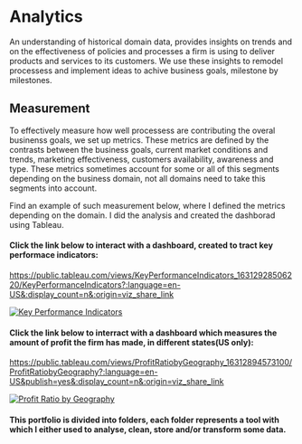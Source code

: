 # Analytics
An understanding of historical domain data, provides insights on trends and on the effectiveness of policies and processes a firm is using to deliver products and services to its customers.
We use these insights to remodel processess and implement ideas to achive business goals, milestone by milestones.

## Measurement
To effectively measure how well processess are contributing the overal businenss goals, we set up metrics. These metrics are defined by the contrasts between the business goals, current market conditions and trends, marketing effectiveness, customers availability, awareness and type.
These metrics sometimes account for some or all of this segments depending on the business domain, not all domains need to take this segments into account.

Find an example of such measurement below, where I defined the metrics depending on the domain. I did the analysis and created the dashborad using Tableau.
#### Click the link below to interact with a dashboard, created to tract key performace indicators:

https://public.tableau.com/views/KeyPerformanceIndicators_16312928506220/KeyPerformanceIndicators?:language=en-US&:display_count=n&:origin=viz_share_link

<div class='tableauPlaceholder' id='viz1632223067888' style='position: relative'><noscript><a href='#'><img alt='Key Performance Indicators ' src='https:&#47;&#47;public.tableau.com&#47;static&#47;images&#47;Ke&#47;KeyPerformanceIndicators_16312928506220&#47;KeyPerformanceIndicators&#47;1_rss.png' style='border: none' /></a></noscript><object class='tableauViz'  style='display:none;'><param name='host_url' value='https%3A%2F%2Fpublic.tableau.com%2F' /> <param name='embed_code_version' value='3' /> <param name='site_root' value='' /><param name='name' value='KeyPerformanceIndicators_16312928506220&#47;KeyPerformanceIndicators' /><param name='tabs' value='no' /><param name='toolbar' value='yes' /><param name='static_image' value='https:&#47;&#47;public.tableau.com&#47;static&#47;images&#47;Ke&#47;KeyPerformanceIndicators_16312928506220&#47;KeyPerformanceIndicators&#47;1.png' /> <param name='animate_transition' value='yes' /><param name='display_static_image' value='yes' /><param name='display_spinner' value='yes' /><param name='display_overlay' value='yes' /><param name='display_count' value='yes' /><param name='language' value='en-US' /></object></div>                <script type='text/javascript'>                    var divElement = document.getElementById('viz1632223067888');                    var vizElement = divElement.getElementsByTagName('object')[0];                    vizElement.style.width='100%';vizElement.style.height=(divElement.offsetWidth*0.75)+'px';                    var scriptElement = document.createElement('script');                    scriptElement.src = 'https://public.tableau.com/javascripts/api/viz_v1.js';                    vizElement.parentNode.insertBefore(scriptElement, vizElement);                </script>

#### Click the link below to interract with a dashboard which measures the amount of profit the firm has made, in different states(US only):

https://public.tableau.com/views/ProfitRatiobyGeography_16312894573100/ProfitRatiobyGeography?:language=en-US&publish=yes&:display_count=n&:origin=viz_share_link

<div class='tableauPlaceholder' id='viz1632223437518' style='position: relative'><noscript><a href='#'><img alt='Profit Ratio by Geography ' src='https:&#47;&#47;public.tableau.com&#47;static&#47;images&#47;Pr&#47;ProfitRatiobyGeography_16312894573100&#47;ProfitRatiobyGeography&#47;1_rss.png' style='border: none' /></a></noscript><object class='tableauViz'  style='display:none;'><param name='host_url' value='https%3A%2F%2Fpublic.tableau.com%2F' /> <param name='embed_code_version' value='3' /> <param name='site_root' value='' /><param name='name' value='ProfitRatiobyGeography_16312894573100&#47;ProfitRatiobyGeography' /><param name='tabs' value='no' /><param name='toolbar' value='yes' /><param name='static_image' value='https:&#47;&#47;public.tableau.com&#47;static&#47;images&#47;Pr&#47;ProfitRatiobyGeography_16312894573100&#47;ProfitRatiobyGeography&#47;1.png' /> <param name='animate_transition' value='yes' /><param name='display_static_image' value='yes' /><param name='display_spinner' value='yes' /><param name='display_overlay' value='yes' /><param name='display_count' value='yes' /><param name='language' value='en-US' /><param name='filter' value='publish=yes' /></object></div>                <script type='text/javascript'>                    var divElement = document.getElementById('viz1632223437518');                    var vizElement = divElement.getElementsByTagName('object')[0];                    vizElement.style.width='100%';vizElement.style.height=(divElement.offsetWidth*0.75)+'px';                    var scriptElement = document.createElement('script');                    scriptElement.src = 'https://public.tableau.com/javascripts/api/viz_v1.js';                    vizElement.parentNode.insertBefore(scriptElement, vizElement);                </script>


#### This portfolio is divided into folders, each folder represents a tool with which I either used to analyse, clean, store and/or transform some data.
